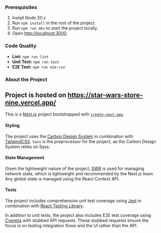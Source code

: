 ### Prerequisites

1. Install Node 20.x
2. Run `npm install` in the root of the project.
3. Run `npm run dev` to start the project locally.
4. Open [http://localhost:3000](http://localhost:3000).

### Code Quality

- **Lint:** `npm run lint`
- **Unit Test:** `npm run test`
- **E2E Test:** `npm run e2e:run`

### About the Project

## Project is hosted on https://star-wars-store-nine.vercel.app/

This is a [Next.js](https://nextjs.org/) project bootstrapped with [`create-next-app`](https://github.com/vercel/next.js/tree/canary/packages/create-next-app).

#### Styling

The project uses the [Carbon Design System](https://carbondesignsystem.com/) in combination with [TailwindCSS](https://tailwindcss.com/). `Sass` is the preprocessor for the project, as the Carbon Design System relies on Sass.

#### State Management

Given the lightweight nature of the project, [SWR](https://swr.vercel.app/docs/with-nextjs) is used for managing network state, which is lightweight and recommended by the Next.js team. Any global state is managed using the React Context API.

#### Tests

The project includes comprehensive unit test coverage using [Jest](https://jestjs.io/) in combination with [React Testing Library](https://testing-library.com/docs/react-testing-library/intro/).

In addition to unit tests, the project also includes E2E test coverage using [Cypress](https://www.cypress.io/) with stubbed API requests. These stubbed requests ensure the focus is on testing integration flows and the UI rather than the API.
